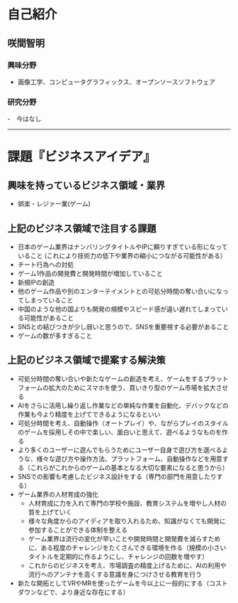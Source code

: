 # 自己紹介

## 咲間智明

### 興味分野

- 画像工学、コンピュータグラフィックス、オープンソースソフトウェア

### 研究分野

-　今はなし

***

# 課題『ビジネスアイデア』

## 興味を持っているビジネス領域・業界

- 娯楽・レジァー業(ゲーム)

## 上記のビジネス領域で注目する課題
- 日本のゲーム業界はナンバリングタイトルやIPに頼りすぎている形になっていること
(これにより技術力の低下や業界の縮小につながる可能性がある）
- チート行為への対処
- ゲーム1作品の開発費と開発時間が増加していること
- 新規IPの創造
- 他のゲーム作品や別のエンターテイメントとの可処分時間の奪い合いになってしまっていること
- 中国のような他の国よりも開発の規模やスピード感が違い遅れてしまっている可能性があること
- SNSとの結びつきが少し弱いと思うので、SNSを重要視する必要があること
- ゲームの数が多すぎること

## 上記のビジネス領域で提案する解決策
- 可処分時間の奪い合いや新たなゲームの創造を考え、ゲームをするプラットフォームの拡大のためにスマホを使う、買いきり型のゲーム市場を拡大させる
- AIをさらに活用し繰り返し作業などの単純な作業を自動化、デバックなどの作業も今より精度を上げてできるようになるといい
- 可処分時間を考え、自動操作（オートプレイ）や、ながらプレイのスタイルのゲームを採用しその中で楽しい、面白いと思えて、遊べるようなものを作る
- より多くのユーザーに遊んでもらうためにユーザー自身で遊び方を選べるような、様々な遊び方や操作方法、プラットフォーム、自動操作などを用意する（これらがこれからのゲームの基本となる大切な要素になると思うから）
- SNSでの影響も考慮したビジネス設計をする（専門の部門を用意したりする）
- ゲーム業界の人材育成の強化
  - 人材育成に力を入れて専門の学校や施設、教育システムを増やし人材の質を上げていく
  - 様々な角度からのアイディアを取り入れるため、知識がなくても開発に参加することができる体制を整える 
  - ゲーム業界は流行の変化が早いことや開発時間と開発費を減らすために、ある程度のチャレンジをたくさんできる環境を作る（規模の小さいタイトルを定期的に作るようにし、チャレンジの回数を増やす）
  - これからのビジネスを考え、市場調査の精度上げるために、AIの利用や流行へのアンテナを高くする意識を身につけさせる教育を行う
- 新たな開拓としてVRやMRを使ったゲームを今以上に一般的にする（コストダウンなどで、より身近な存在にする）








